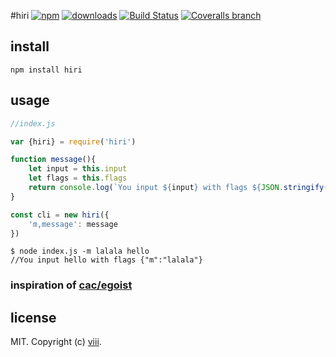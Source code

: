 #hiri [![npm][npm-image]][npm-url] [![downloads][downloads-image]][downloads-url] [![Build Status](https://travis-ci.org/ncysatnaf/hiri.svg?branch=master)](https://travis-ci.org/ncysatnaf/hiri) [![Coveralls branch](https://img.shields.io/coveralls/ncysatnaf/hiri/master.svg)](https://github.com/ncysatnaf/hiri)

[npm-image]: https://img.shields.io/npm/v/hiri.svg
[npm-url]: https://npmjs.org/package/hiri
[downloads-image]: https://img.shields.io/npm/dm/hiri.svg
[downloads-url]: https://npmjs.org/package/hiri

## install

```
npm install hiri
```

## usage  

```js
//index.js

var {hiri} = require('hiri')

function message(){
	let input = this.input
	let flags = this.flags
	return console.log(`You input ${input} with flags ${JSON.stringify(flags)}`)
}

const cli = new hiri({
	'm,message': message
})

```

```
$ node index.js -m lalala hello
//You input hello with flags {"m":"lalala"}
```

### inspiration of [cac/egoist](https://github.com/egoist/cac)

## license

MIT. Copyright (c) [viii](https://github.com/ncysatnaf).
